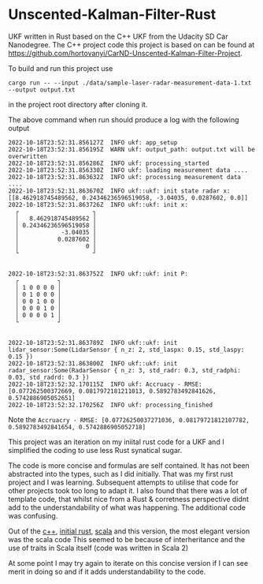 # Unscented-Kalman-Filter-Rust
UKF written in Rust based on the C++ UKF from the Udacity SD Car Nanodegree. The C++ project code this project is based on can be found at https://github.com/hortovanyi/CarND-Unscented-Kalman-Filter-Project.

To build and run this project use
```
cargo run -- --input ./data/sample-laser-radar-measurement-data-1.txt --output output.txt
```
in the project root directory after cloning it.

The above command when run should produce a log with the following output
```
2022-10-18T23:52:31.856127Z  INFO ukf: app_setup
2022-10-18T23:52:31.856195Z  WARN ukf: output_path: output.txt will be overwritten
2022-10-18T23:52:31.856286Z  INFO ukf: processing_started
2022-10-18T23:52:31.856330Z  INFO ukf: loading measurement data ....
2022-10-18T23:52:31.863632Z  INFO ukf: processing measurement data ....
2022-10-18T23:52:31.863670Z  INFO ukf::ukf: init state radar x:[[8.462918745489562, 0.24346236596519058, -3.04035, 0.0287602, 0.0]]
2022-10-18T23:52:31.863726Z  INFO ukf::ukf: init x:
  ┌                     ┐
  │   8.462918745489562 │
  │ 0.24346236596519058 │
  │            -3.04035 │
  │           0.0287602 │
  │                   0 │
  └                     ┘


2022-10-18T23:52:31.863752Z  INFO ukf::ukf: init P:
  ┌           ┐
  │ 1 0 0 0 0 │
  │ 0 1 0 0 0 │
  │ 0 0 1 0 0 │
  │ 0 0 0 1 0 │
  │ 0 0 0 0 1 │
  └           ┘


2022-10-18T23:52:31.863789Z  INFO ukf::ukf: init lidar_sensor:Some(LidarSensor { n_z: 2, std_laspx: 0.15, std_laspy: 0.15 })
2022-10-18T23:52:31.863800Z  INFO ukf::ukf: init radar_sensor:Some(RadarSensor { n_z: 3, std_radr: 0.3, std_radphi: 0.03, std_radrd: 0.3 })
2022-10-18T23:52:32.170115Z  INFO ukf: Accruacy - RMSE: [0.077262500372669, 0.0817972181211013, 0.5892783492841626, 0.5742886905052651]
2022-10-18T23:52:32.170256Z  INFO ukf: processing_finished
```

Note the `Accruacry - RMSE: [0.07726250037271036, 0.08179721812107782, 0.5892783492841654, 0.5742886905052718]`

This project was an iteration on my iniital rust code for a UKF and I simplified the coding to use less Rust synatical sugar.

The code is more concise and formulas are self contained. It has not been abstracted into the types, such as I did initially. That was my first rust project and I was learning. Subsequent attempts to utilise that code for other projects took too long to adapt it. I also found that there was a lot of template code, that whilst nice from a Rust & corretness perspective didnt add to the understandability of what was happening. The additional code was confusing.

Out of the [c++](https://github.com/hortovanyi/CarND-Unscented-Kalman-Filter-Project), [initial rust](https://github.com/hortovanyi/Unscented-Kalman-Filter-Rust), [scala](https://github.com/hortovanyi/Unscented-Kalman-Filter-Spark-Scala) and this version, the most elegant version was the scala code This seemed to be because of interheritance and the use of traits in Scala itself (code was written in Scala 2)

At some point I may try again to iterate on this concise version if I can see merit in doing so and if it adds understandability to the code.